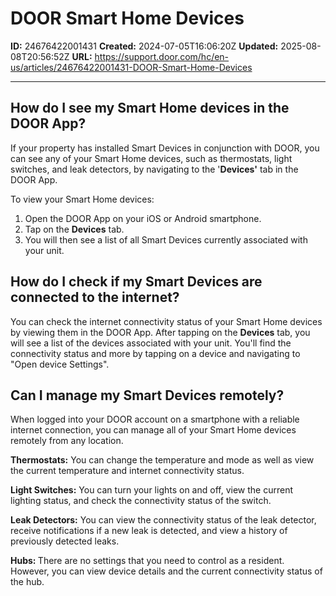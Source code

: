 # DOOR Smart Home Devices

**ID:** 24676422001431
**Created:** 2024-07-05T16:06:20Z
**Updated:** 2025-08-08T20:56:52Z
**URL:** https://support.door.com/hc/en-us/articles/24676422001431-DOOR-Smart-Home-Devices

---

<h2 id="h_01J21T5H2ADAJ253J0JMW8HBMP">How do I see my Smart Home devices in the DOOR App?</h2>
<p>If your property has installed Smart Devices in conjunction with DOOR, you can see any of your Smart Home devices, such as thermostats, light switches, and leak detectors, by navigating to the '<strong>Devices'</strong> tab in the DOOR App.</p>
<p>To view your Smart Home devices:</p>
<ol>
<li>Open the DOOR App on your iOS or Android smartphone. </li>
<li>Tap on the <strong>Devices</strong> tab.</li>
<li>You will then see a list of all Smart Devices currently associated with your unit.</li>
</ol>
<h2 id="h_01J21T5H2AMJMMV5VYM37HB791" title="How do I check if my Smart Home Devices are connected to the internet?">How do I check if my Smart Devices are connected to the internet?</h2>
<section class="article-body">
<p>You can check the internet connectivity status of your Smart Home devices by viewing them in the DOOR App. After tapping on the <strong>Devices</strong> tab, you will see a list of the devices associated with your unit. You'll find the connectivity status and more by tapping on a device and navigating to "Open device Settings". </p>
<h2 id="h_01J21T5H2A3XZF21PM829K9A3F">Can I manage my Smart Devices remotely?</h2>
<p><span style="font-weight: 400;">When logged into your DOOR account on a smartphone with a reliable internet connection, you can manage all of your Smart Home devices remotely from any location. </span></p>
<p><strong>Thermostats:</strong><span style="font-weight: 400;"> You can change the temperature and mode as well as view the current temperature and internet connectivity status.</span></p>
<p><strong>Light Switches:</strong><span style="font-weight: 400;"> You can turn your lights on and off, view the current lighting status, and check the connectivity status of the switch.  </span></p>
<p><strong>Leak Detectors:</strong><span style="font-weight: 400;"> You can view the connectivity status of the leak detector, receive notifications if a new leak is detected, and view a history of previously detected leaks.</span></p>
<p><strong>Hubs</strong><span style="font-weight: 400;"><strong>: </strong>There are no settings that you need to control as a resident. However, you can view device details and the current connectivity status of the hub.</span></p>
<p> </p>
</section>

